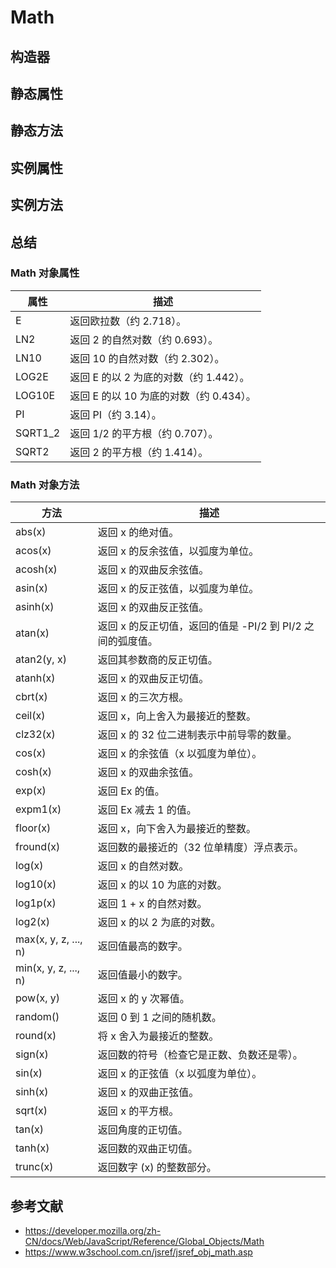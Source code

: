 # Math

## 构造器

## 静态属性

## 静态方法

## 实例属性

## 实例方法

## 总结

### Math 对象属性

| 属性    | 描述                                    |
| ------- | --------------------------------------- |
| E       | 返回欧拉数（约 2.718）。                |
| LN2     | 返回 2 的自然对数（约 0.693）。         |
| LN10    | 返回 10 的自然对数（约 2.302）。        |
| LOG2E   | 返回 E 的以 2 为底的对数（约 1.442）。  |
| LOG10E  | 返回 E 的以 10 为底的对数（约 0.434）。 |
| PI      | 返回 PI（约 3.14）。                    |
| SQRT1_2 | 返回 1/2 的平方根（约 0.707）。         |
| SQRT2   | 返回 2 的平方根（约 1.414）。           |

### Math 对象方法

| 方法                 | 描述                                                       |
| -------------------- | ---------------------------------------------------------- |
| abs(x)               | 返回 x 的绝对值。                                          |
| acos(x)              | 返回 x 的反余弦值，以弧度为单位。                          |
| acosh(x)             | 返回 x 的双曲反余弦值。                                    |
| asin(x)              | 返回 x 的反正弦值，以弧度为单位。                          |
| asinh(x)             | 返回 x 的双曲反正弦值。                                    |
| atan(x)              | 返回 x 的反正切值，返回的值是 -PI/2 到 PI/2 之间的弧度值。 |
| atan2(y, x)          | 返回其参数商的反正切值。                                   |
| atanh(x)             | 返回 x 的双曲反正切值。                                    |
| cbrt(x)              | 返回 x 的三次方根。                                        |
| ceil(x)              | 返回 x，向上舍入为最接近的整数。                           |
| clz32(x)             | 返回 x 的 32 位二进制表示中前导零的数量。                  |
| cos(x)               | 返回 x 的余弦值（x 以弧度为单位）。                        |
| cosh(x)              | 返回 x 的双曲余弦值。                                      |
| exp(x)               | 返回 Ex 的值。                                             |
| expm1(x)             | 返回 Ex 减去 1 的值。                                      |
| floor(x)             | 返回 x，向下舍入为最接近的整数。                           |
| fround(x)            | 返回数的最接近的（32 位单精度）浮点表示。                  |
| log(x)               | 返回 x 的自然对数。                                        |
| log10(x)             | 返回 x 的以 10 为底的对数。                                |
| log1p(x)             | 返回 1 + x 的自然对数。                                    |
| log2(x)              | 返回 x 的以 2 为底的对数。                                 |
| max(x, y, z, ..., n) | 返回值最高的数字。                                         |
| min(x, y, z, ..., n) | 返回值最小的数字。                                         |
| pow(x, y)            | 返回 x 的 y 次幂值。                                       |
| random()             | 返回 0 到 1 之间的随机数。                                 |
| round(x)             | 将 x 舍入为最接近的整数。                                  |
| sign(x)              | 返回数的符号（检查它是正数、负数还是零）。                 |
| sin(x)               | 返回 x 的正弦值（x 以弧度为单位）。                        |
| sinh(x)              | 返回 x 的双曲正弦值。                                      |
| sqrt(x)              | 返回 x 的平方根。                                          |
| tan(x)               | 返回角度的正切值。                                         |
| tanh(x)              | 返回数的双曲正切值。                                       |
| trunc(x)             | 返回数字 (x) 的整数部分。                                  |

## 参考文献

- https://developer.mozilla.org/zh-CN/docs/Web/JavaScript/Reference/Global_Objects/Math
- https://www.w3school.com.cn/jsref/jsref_obj_math.asp
